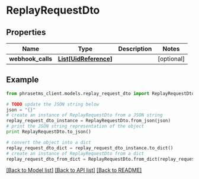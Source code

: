 # ReplayRequestDto

## Properties

| Name              | Type                                      | Description | Notes      |
| ----------------- | ----------------------------------------- | ----------- | ---------- |
| **webhook_calls** | [**List[UidReference]**](UidReference.md) |             | [optional] |

## Example

```python
from phrasetms_client.models.replay_request_dto import ReplayRequestDto

# TODO update the JSON string below
json = "{}"
# create an instance of ReplayRequestDto from a JSON string
replay_request_dto_instance = ReplayRequestDto.from_json(json)
# print the JSON string representation of the object
print ReplayRequestDto.to_json()

# convert the object into a dict
replay_request_dto_dict = replay_request_dto_instance.to_dict()
# create an instance of ReplayRequestDto from a dict
replay_request_dto_from_dict = ReplayRequestDto.from_dict(replay_request_dto_dict)
```

[[Back to Model list]](../README.md#documentation-for-models) [[Back to API list]](../README.md#documentation-for-api-endpoints) [[Back to README]](../README.md)
